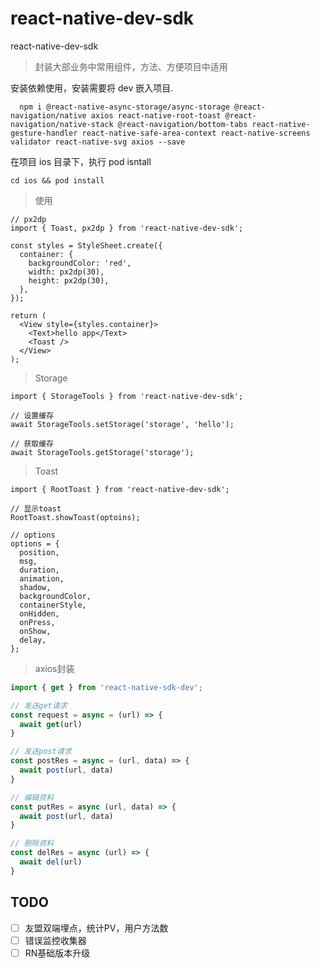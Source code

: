 # react-native-dev-sdk

react-native-dev-sdk

> 封装大部业务中常用组件，方法、方便项目中适用

安装依赖使用，安装需要将 dev 嵌入项目.

```
  npm i @react-native-async-storage/async-storage @react-navigation/native axios react-native-root-toast @react-navigation/native-stack @react-navigation/bottom-tabs react-native-gesture-handler react-native-safe-area-context react-native-screens validator react-native-svg axios --save
```

在项目 ios 目录下，执行 pod isntall

```tsx
cd ios && pod install
```

> 使用

```tsx
// px2dp
import { Toast, px2dp } from 'react-native-dev-sdk';

const styles = StyleSheet.create({
  container: {
    backgroundColor: 'red',
    width: px2dp(30),
    height: px2dp(30),
  },
});

return (
  <View style={styles.container}>
    <Text>hello app</Text>
    <Toast />
  </View>
);
```

> Storage

```tsx
import { StorageTools } from 'react-native-dev-sdk';

// 设置缓存
await StorageTools.setStorage('storage', 'hello');

// 获取缓存
await StorageTools.getStorage('storage');
```

> Toast

```tsx
import { RootToast } from 'react-native-dev-sdk';

// 显示toast
RootToast.showToast(optoins);

// options
options = {
  position,
  msg,
  duration,
  animation,
  shadow,
  backgroundColor,
  containerStyle,
  onHidden,
  onPress,
  onShow,
  delay,
};
```

> axios封装

```ts
import { get } from 'react-native-sdk-dev';

// 发送get请求
const request = async = (url) => {
  await get(url)
}

// 发送post请求
const postRes = async = (url, data) => {
  await post(url, data)
}

// 编辑资料
const putRes = async (url, data) => {
  await post(url, data)
}

// 删除资料
const delRes = async (url) => {
  await del(url)
}

```

## TODO

- [ ] 友盟双端埋点，统计PV，用户方法数
- [ ] 错误监控收集器
- [ ] RN基础版本升级
